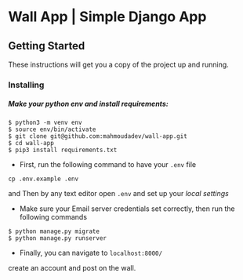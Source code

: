 # Wall App | Simple Django App 

## Getting Started

These instructions will get you a copy of the project up and running.


### Installing

##### Make your python env and install requirements:

```
$ python3 -m venv env
$ source env/bin/activate 
$ git clone git@github.com:mahmoudadev/wall-app.git
$ cd wall-app
$ pip3 install requirements.txt
```


- First, run the following command to have your `.env` file
```
cp .env.example .env
```
 and Then by any text editor open `.env` and set up your _local settings_

- Make sure your Email server credentials set correctly, then run the following commands

```
$ python manage.py migrate
$ python manage.py runserver
```
- Finally, you can navigate to `localhost:8000/`


create an account and post on the wall. 